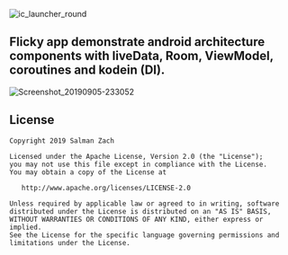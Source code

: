 
![ic_launcher_round](https://user-images.githubusercontent.com/11782272/64367188-54704a00-d035-11e9-8be2-19fa69d3ae44.png)


 ## Flicky app demonstrate android architecture components with liveData, Room, ViewModel, coroutines and kodein (DI). 


![Screenshot_20190905-233052](https://user-images.githubusercontent.com/11782272/64367254-5803d100-d035-11e9-93e0-a6de75941c2e.png)



    





License
-------

    Copyright 2019 Salman Zach

    Licensed under the Apache License, Version 2.0 (the "License");
    you may not use this file except in compliance with the License.
    You may obtain a copy of the License at

       http://www.apache.org/licenses/LICENSE-2.0

    Unless required by applicable law or agreed to in writing, software
    distributed under the License is distributed on an "AS IS" BASIS,
    WITHOUT WARRANTIES OR CONDITIONS OF ANY KIND, either express or implied.
    See the License for the specific language governing permissions and
    limitations under the License.

